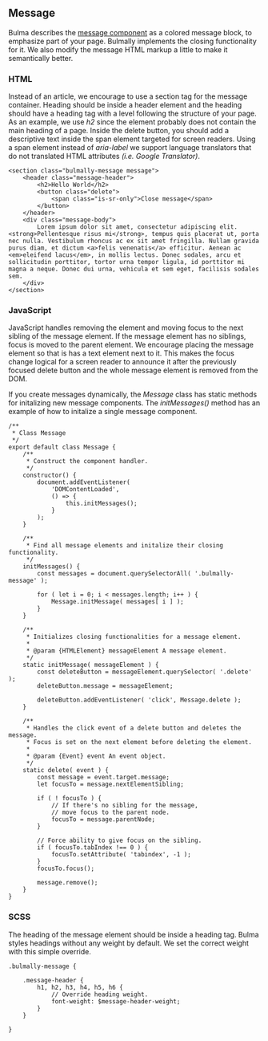 ## Message

Bulma describes the [message component](https://bulma.io/documentation/components/message/) as a colored message block, to emphasize part of your page. Bulmally implements the closing functionality for it. We also modify the message HTML markup a little to make it semantically better.

### HTML

Instead of an article, we encourage to use a section tag for the message container. Heading should be inside a header element and the heading should have a heading tag with a level following the structure of your page. As an example, we use _h2_ since the element probably does not contain the main heading of a page. Inside the delete button, you should add a descriptive text inside the span element targeted for screen readers. Using a span element instead of _aria-label_ we support language translators that do not translated HTML attributes _(i.e. Google Translator)_.

```
<section class="bulmally-message message">
    <header class="message-header">
        <h2>Hello World</h2>
        <button class="delete">
            <span class="is-sr-only">Close message</span>
        </button>
    </header>
    <div class="message-body">
        Lorem ipsum dolor sit amet, consectetur adipiscing elit. <strong>Pellentesque risus mi</strong>, tempus quis placerat ut, porta nec nulla. Vestibulum rhoncus ac ex sit amet fringilla. Nullam gravida purus diam, et dictum <a>felis venenatis</a> efficitur. Aenean ac <em>eleifend lacus</em>, in mollis lectus. Donec sodales, arcu et sollicitudin porttitor, tortor urna tempor ligula, id porttitor mi magna a neque. Donec dui urna, vehicula et sem eget, facilisis sodales sem.
    </div>
</section>
```

### JavaScript

JavaScript handles removing the element and moving focus to the next sibling of the message element. If the message element has no siblings, focus is moved to the parent element. We encourage placing the message element so that is has a text element next to it. This makes the focus change logical for a screen reader to announce it after the previously focused delete button and the whole message element is removed from the DOM.

If you create messages dynamically, the _Message_ class has static methods for initalizing new message components. The _initMessages()_ method has an example of how to initalize a single message component.

```
/**
 * Class Message
 */
export default class Message {
    /**
     * Construct the component handler.
     */
    constructor() {
        document.addEventListener(
            'DOMContentLoaded',
            () => {
                this.initMessages();
            }
        );
    }

    /**
     * Find all message elements and initalize their closing functionality.
     */
    initMessages() {
        const messages = document.querySelectorAll( '.bulmally-message' );

        for ( let i = 0; i < messages.length; i++ ) {
            Message.initMessage( messages[ i ] );
        }
    }

    /**
     * Initializes closing functionalities for a message element.
     *
     * @param {HTMLElement} messageElement A message element.
     */
    static initMessage( messageElement ) {
        const deleteButton = messageElement.querySelector( '.delete' );
        deleteButton.message = messageElement;

        deleteButton.addEventListener( 'click', Message.delete );
    }

    /**
     * Handles the click event of a delete button and deletes the message.
     * Focus is set on the next element before deleting the element.
     *
     * @param {Event} event An event object.
     */
    static delete( event ) {
        const message = event.target.message;
        let focusTo = message.nextElementSibling;

        if ( ! focusTo ) {
            // If there's no sibling for the message,
            // move focus to the parent node.
            focusTo = message.parentNode;
        }

        // Force ability to give focus on the sibling.
        if ( focusTo.tabIndex !== 0 ) {
            focusTo.setAttribute( 'tabindex', -1 );
        }
        focusTo.focus();

        message.remove();
    }
}
```

### SCSS

The heading of the message element should be inside a heading tag. Bulma styles headings without any weight by default. We set the correct weight with this simple override.

```
.bulmally-message {

    .message-header {
        h1, h2, h3, h4, h5, h6 {
            // Override heading weight.
            font-weight: $message-header-weight;
        }
    }

}
```
